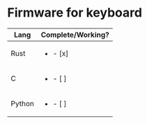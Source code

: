# Firmware for keyboard

|Lang  |Complete/Working?          |   
|------|-------------------|
|Rust  |<ul><li>- [x] </li>|
|C     |<ul><li>- [ ] </li>|
|Python|<ul><li>- [ ] </li>|
